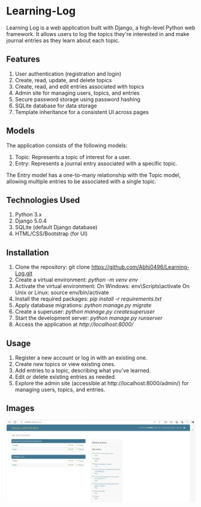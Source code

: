 # Learning-Log

Learning Log is a web application built with Django, a high-level Python web framework. It allows users to log the topics they're interested in and make journal entries as they learn about each topic.


## Features

1) User authentication (registration and login)
2) Create, read, update, and delete topics
3) Create, read, and edit entries associated with topics
4) Admin site for managing users, topics, and entries
5) Secure password storage using password hashing
6) SQLite database for data storage
7) Template inheritance for a consistent UI across pages

## Models

The application consists of the following models:
1) Topic: Represents a topic of interest for a user.
2) Entry: Represents a journal entry associated with a specific topic.

The Entry model has a one-to-many relationship with the Topic model, allowing multiple entries to be associated with a single topic.

## Technologies Used

1) Python 3.x
2) Django 5.0.4
3) SQLite (default Django database)
4) HTML/CSS/Bootstrap (for UI)

## Installation

1) Clone the repository: git clone https://github.com/Abhi0496/Learning-Log.git
2) Create a virtual environment: *python -m venv env*
3) Activate the virtual environment:
    On Windows: env\Scripts\activate
    On Unix or Linux: source env/bin/activate
4) Install the required packages: *pip install -r requirements.txt*
5) Apply database migrations: *python manage.py migrate*
6) Create a superuser: *python manage.py createsuperuser*
7) Start the development server: *python manage.py runserver*
8) Access the application at *http://localhost:8000/*

## Usage

1) Register a new account or log in with an existing one.
2) Create new topics or view existing ones.
3) Add entries to a topic, describing what you've learned.
4) Edit or delete existing entries as needed.
5) Explore the admin site (accessible at http://localhost:8000/admin/) for managing users, topics, and entries.

## Images

![Admin Page](/images/admin_page.png)